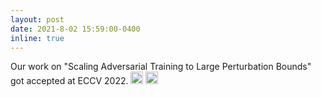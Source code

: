 ```yaml
---
layout: post
date: 2021-8-02 15:59:00-0400
inline: true
---
```

Our work on "Scaling Adversarial Training to Large Perturbation Bounds" got accepted at ECCV 2022. <img class="emoji" title=":sparkles:" alt=":sparkles:" src="https://github.githubassets.com/images/icons/emoji/unicode/2728.png" height="20" width="20"> <img class="emoji" title=":smile:" alt=":smile:" src="https://github.githubassets.com/images/icons/emoji/unicode/1f604.png" height="20" width="20">

